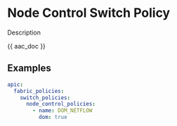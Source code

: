 # Node Control Switch Policy

Description

{{ aac_doc }}

## Examples

```yaml
apic:
  fabric_policies:
    switch_policies:
      node_control_policies:
        - name: DOM_NETFLOW
          dom: true
```
